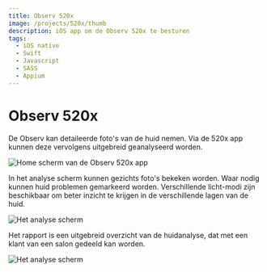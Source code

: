 ```yaml
---
title: Observ 520x
image: /projects/520x/thumb
description: iOS app om de Observ 520x te besturen
tags:
  - iOS native
  - Swift
  - Javascript
  - SASS
  - Appium
---
```


# Observ 520x

<p>
    De Observ kan detaileerde foto's van de huid nemen. Via de 520x app kunnen deze vervolgens uitgebreid geanalyseerd worden.
</p>

![Home scherm van de Observ 520x app](/projects/520x/home.jpg)

<p>
In het analyse scherm kunnen gezichts foto's bekeken worden. Waar nodig kunnen huid problemen gemarkeerd worden. Verschillende licht-modi zijn beschikbaar om beter inzicht te krijgen in de verschillende lagen van de huid.
</p>

![Het analyse scherm](/projects/520x/analysis.jpg)

<p>
 Het rapport is een uitgebreid overzicht van de huidanalyse, dat met een klant van een salon gedeeld kan worden.
</p>

![Het analyse scherm](/projects/520x/report.jpg)
